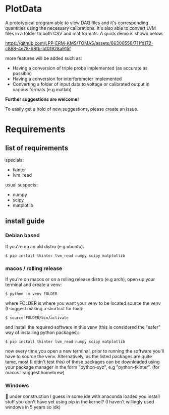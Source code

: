 # PlotData

A prototypical program able to view DAQ files and it's corresponding quantities using the necessary calibrations. 
It's also able to convert LVM files in a folder to both CSV and mat formats.
A quick demo is shown below:

https://github.com/LPP-ERM-KMS/TOMAS/assets/66306556/711fd172-c898-4e78-98fb-bf01928a915f

more features will be added such as:

- Having a conversion of triple probe implemented (as accurate as possible)
- Having a conversion for interferometer implemented
- Converting a folder of input data to voltage or calibrated output in various formats (e.g matlab)

**Further suggestions are welcome!**

To easily get a hold of new suggestions, please create an issue.

# Requirements

## list of requirements
specials:
- tkinter
- lvm_read

usual suspects:
- numpy
- scipy
- matplotlib

## install guide
### Debian based
If you're on an old distro (e.g ubuntu):
```console
$ pip install tkinter lvm_read numpy scipy matplotlib
```
### macos / rolling release
If you're on macos or on a rolling release distro (e.g arch), open up your
terminal and create a venv:
```console
$ python -m venv FOLDER
```
where FOLDER is where you want your venv to be located
source the venv (I suggest making a shortcut for this):

```console
$ source FOLDER/bin/activate
```
and install the required software in this venv (this is
considered the "safer" way of installing python packages):

```console
$ pip install tkinter lvm_read numpy scipy matplotlib
```

now every time you open a new terminal, prior to running the software you'll have
to source the venv.
Alternatively, as the listed packages are quite tame, most (I didn't test this) of these packages
can be downloaded using your package manager in the form "python-xyz", e.g "python-tkinter".
(for macos I suggest homebrew)

### Windows
🚧 under construction
I guess in some ide with anaconda loaded you install stuff you don't have yet using pip in the kernel? 
(I haven't willingly used windows in 5 years so idk)
